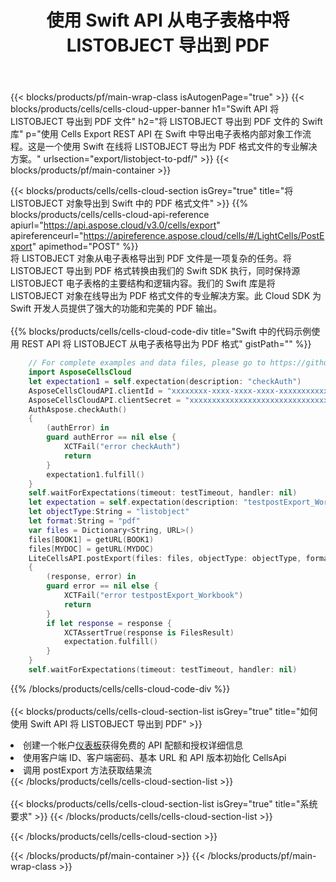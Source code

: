 ﻿---
title: 使用 Swift API 从电子表格中将 LISTOBJECT 导出到 PDF
description: Aspose.Cells Cloud REST API 支持将 Excel 文件和内部对象导出为各种格式文件。 SDK支持多种开发语言。它们包括 Android、C#、Go、Java、NodeJS、Perl、PHP、Python、Ruby 和 swift。
url: /zh/swift/export/listobject-to-pdf/
---
{{< blocks/products/pf/main-wrap-class isAutogenPage="true" >}}
{{< blocks/products/cells/cells-cloud-upper-banner h1="Swift API 将 LISTOBJECT 导出到 PDF 文件" h2="将 LISTOBJECT 导出到 PDF 文件的 Swift 库" p="使用 Cells Export REST API 在 Swift 中导出电子表格内部对象工作流程。这是一个使用 Swift 在线将 LISTOBJECT 导出为 PDF 格式文件的专业解决方案。" urlsection="export/listobject-to-pdf/" >}}
{{< blocks/products/pf/main-container >}}

{{< blocks/products/cells/cells-cloud-section isGrey="true" title="将 LISTOBJECT 对象导出到 Swift 中的 PDF 格式文件" >}}
{{% blocks/products/cells/cells-cloud-api-reference apiurl="https://api.aspose.cloud/v3.0/cells/export" apireferenceurl="https://apireference.aspose.cloud/cells/#/LightCells/PostExport" apimethod="POST" %}}
<br/>
将 LISTOBJECT 对象从电子表格导出到 PDF 文件是一项复杂的任务。将 LISTOBJECT 导出到 PDF 格式转换由我们的 Swift SDK 执行，同时保持源 LISTOBJECT 电子表格的主要结构和逻辑内容。我们的 Swift 库是将 LISTOBJECT 对象在线导出为 PDF 格式文件的专业解决方案。此 Cloud SDK 为 Swift 开发人员提供了强大的功能和完美的 PDF 输出。
<br/>
<br/>
{{% blocks/products/cells/cells-cloud-code-div title="Swift 中的代码示例使用 REST API 将 LISTOBJECT 从电子表格导出为 PDF 格式" gistPath="" %}}
  
```swift
    // For complete examples and data files, please go to https://github.com/aspose-cells-cloud/aspose-cells-cloud-swift/
    import AsposeCellsCloud
    let expectation1 = self.expectation(description: "checkAuth")
    AsposeCellsCloudAPI.clientId = "xxxxxxxx-xxxx-xxxx-xxxx-xxxxxxxxxxxx"
    AsposeCellsCloudAPI.clientSecret = "xxxxxxxxxxxxxxxxxxxxxxxxxxxxxxxx"
    AuthAspose.checkAuth()
    {
        (authError) in
        guard authError == nil else {
            XCTFail("error checkAuth")
            return
        }
        expectation1.fulfill()
    }
    self.waitForExpectations(timeout: testTimeout, handler: nil)
    let expectation = self.expectation(description: "testpostExport_Workbook")
    let objectType:String = "listobject"
    let format:String = "pdf"
    var files = Dictionary<String, URL>()
    files[BOOK1] = getURL(BOOK1)
    files[MYDOC] = getURL(MYDOC)        
    LiteCellsAPI.postExport(files: files, objectType: objectType, format: format)
    {
        (response, error) in
        guard error == nil else {
            XCTFail("error testpostExport_Workbook")
            return
        }        
        if let response = response {
            XCTAssertTrue(response is FilesResult)
            expectation.fulfill()
        }
    }
    self.waitForExpectations(timeout: testTimeout, handler: nil)
```
   
{{% /blocks/products/cells/cells-cloud-code-div %}}
<br/>
<br/>
{{< blocks/products/cells/cells-cloud-section-list isGrey="true" title="如何使用 Swift API 将 LISTOBJECT 导出到 PDF" >}}
<li>创建一个帐户<a href="https://dashboard.aspose.cloud/">仪表板</a>获得免费的 API 配额和授权详细信息</li>
<li>使用客户端 ID、客户端密码、基本 URL 和 API 版本初始化 CellsApi</li>
<li>调用 postExport 方法获取结果流</li>
{{< /blocks/products/cells/cells-cloud-section-list >}}
<br/>
<br/>
{{< blocks/products/cells/cells-cloud-section-list isGrey="true" title="系统要求" >}}
{{< /blocks/products/cells/cells-cloud-section-list >}}

{{< /blocks/products/cells/cells-cloud-section >}}

{{< /blocks/products/pf/main-container >}}
{{< /blocks/products/pf/main-wrap-class >}}
